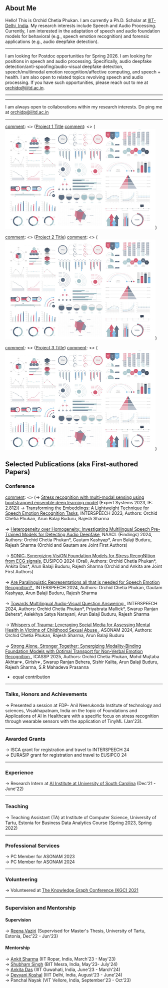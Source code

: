 
## About Me

Hello! This is Orchid Chetia Phukan. I am currently a Ph.D. Scholar at <a href="https://iiitd.ac.in/">IIIT-Delhi, India</a>.
My research interests include Speech and Audio Processing. Currently, I am interested in the adaptation of speech and audio foundation models for behavioral (e.g., speech emotion recognition) and forensic applications (e.g., audio deepfake detection). 


---
I am looking for Postdoc opportunities for Spring 2026. I am looking for positions in speech and audio processing. Specifically, audio deepfake detection/anti-spoofing/audio-visual deepfake detection, speech/multimodal emotion recognition/affective computing, and speech + health. I am also open to related topics revolving speech and audio processing. If you have such opportunities, please reach out to me at orchidp@iiitd.ac.in.

---

---
I am always open to collaborations within my research interests. Do ping me at orchidp@iiitd.ac.in

---

[comment]: <> (### Projects)

[comment]: <> ([Project 1 Title](/sample_page)
[comment]: <> (<img src="images/dummy_thumbnail.jpg?raw=true"/>)

[comment]: <> (---)
[comment]: <> ([Project 2 Title](/pdf/sample_presentation.pdf))
[comment]: <> (<img src="images/dummy_thumbnail.jpg?raw=true"/>)

[comment]: <> (---)
[comment]: <> ([Project 3 Title](http://example.com/))
[comment]: <> (<img src="images/dummy_thumbnail.jpg?raw=true"/>)

[comment]: <> (---)

## Selected Publications (aka First-authored Papers)

### Conference

[comment]: <> (-> <a href="https://onlinelibrary.wiley.com/doi/abs/10.1111/exsy.13239">Stress recognition with multi-modal sensing using bootstrapped ensemble deep learning model</a> (Expert Systems 2023, IF: 2.812))
-> <a href="https://www.isca-archive.org/interspeech_2023/chetiaphukan23_interspeech.html">Transforming the Embeddings: A Lightweight Technique for Speech Emotion Recognition Tasks</a>, INTERSPEECH 2023, Authors: Orchid Chetia Phukan, Arun Balaji Buduru, Rajesh Sharma
<br>
<br>
-> <a href="https://aclanthology.org/2024.findings-naacl.160/"> Heterogeneity over Homogeneity: Investigating Multilingual Speech Pre-Trained Models for Detecting Audio Deepfake</a>, NAACL (Findings) 2024, Authors: Orchid Chetia Phukan*, Gautam Kashyap*, Arun Balaji Buduru, Rajesh Sharma (Orchid and Gautam are Joint First Authors) 
<br>
<br>
-> <a href="https://arxiv.org/abs/2404.00827"> SONIC: Synergizing VisiON Foundation Models for Stress RecogNItion from ECG signals</a>, EUSIPCO 2024 (Oral), Authors: Orchid Chetia Phukan*, Ankita Das*, Arun Balaji Buduru, Rajesh Sharma (Orchid and Ankita are Joint First Authors) 
<br>
<br>
-> <a href=""> Are Paralinguistic Representations all that is needed for Speech Emotion Recognition? </a>, INTERSPEECH 2024, Authors: Orchid Chetia Phukan, Gautam Kashyap, Arun Balaji Buduru, Rajesh Sharma 
<br>
<br>
-> <a href="https://arxiv.org/abs/2406.09156"> Towards Multilingual Audio-Visual Question Answering </a>, INTERSPEECH 2024, Authors: Orchid Chetia Phukan*, Priyabrata Mallick*, Swarup Ranjan Behera*, Aalekhya Satya Narayani, Arun Balaji Buduru, Rajesh Sharma 
<br>
<br>
-> <a href=""> Whispers of Trauma: Leveraging Social Media for Assessing Mental Health in Victims of Childhood Sexual Abuse </a>, ASONAM 2024, Authors: Orchid Chetia Phukan, Rajesh Sharma, Arun Balaji Buduru
<br>
<br>
-> <a href="https://arxiv.org/abs/2409.14221"> Strong Alone, Stronger Together: Synergizing Modality-Binding Foundation Models with Optimal Transport for Non-Verbal Emotion Recognition </a>, ICASSP 2025, Authors: Orchid Chetia Phukan, Mohd Mujtaba Akhtar∗, Girish∗, Swarup Ranjan Behera, Sishir Kalita, Arun Balaji Buduru, Rajesh Sharma, S.R Mahadeva Prasanna
<br>
* equal contribution

---

### Talks, Honors and Achievements

-> Presented a session at FDP- Anil Neerukonda Institute of technology and sciences, Visakhapatnam, India on the topic of Foundations and Applications of AI in Healthcare with a specific focus on stress recognition through wearable sensors with the application of TinyML (Jan'23).

---

### Awarded Grants

-> ISCA grant for registration and travel to INTERSPEECH 24
<br>
-> EURASIP grant for registration and travel to EUSIPCO 24

---

### Experience

-> Research Intern at <a href="https://aiisc.ai/">AI Institute at University of South Carolina</a>  (Dec'21 - June'22)

---
### Teaching

-> Teaching Assistant (TA) at Institute of Computer Science, University of Tartu, Estonia for Business Data Analytics Course (Spring 2023, Spring 2022)

---
### Professional Services
-> PC Member for ASONAM 2023
<br>
-> PC Member for ASONAM 2024

---
### Volunteering

-> Volunteered at  <a href="https://www.knowledgegraph.tech/kgc2021/">The Knowledge Graph Conference (KGC) 2021</a>

---
### Supervision and Mentorship
#### Supervision
-> <a href="https://www.linkedin.com/in/reena-vaziri-834102a7/">Reena Vaziri</a> (Supervised for Master's Thesis, University of Tartu, Estonia, Dec'22 - Jun'23) 
#### Mentorship
-> <a href="https://www.linkedin.com/in/ankit-sharma-dev/">Ankit Sharma</a> (IIT Ropar, India, March'23 - May'23) 
<br>
-> <a href="https://www.linkedin.com/in/shubhamsingh0512/">Shubham Singh</a> (BIT Mesra, India, May'23- July'24) 
<br>
-> <a href="https://www.linkedin.com/in/ankita-das-77030016b/">Ankita Das</a> (IIIT Guwahati, India, June'23 - March'24) 
<br>
-> <a href="https://www.linkedin.com/in/devyani-koshal-392428276/">Devyani Koshal</a> (IIIT Delhi, India, August'23 - June'24) 
<br>
-> Panchal Nayak (VIT Vellore, India, September'23 - Oct'23) 





